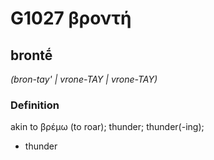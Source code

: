 # G1027 βροντή

## brontḗ

_(bron-tay' | vrone-TAY | vrone-TAY)_

### Definition

akin to βρέμω (to roar); thunder; thunder(-ing); 

- thunder
